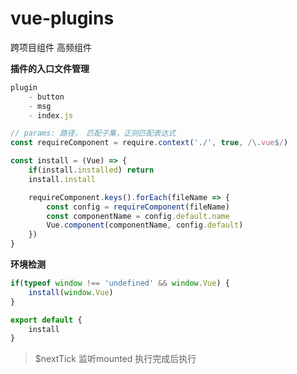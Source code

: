 # vue-plugins

跨项目组件
高频组件


**插件的入口文件管理**

``` js
plugin
    - button
    - msg
    - index.js

// params: 路径， 匹配子集，正则匹配表达式
const requireComponent = require.context('./', true, /\.vue$/)

const install = (Vue) => {
    if(install.installed) return
    install.install

    requireComponent.keys().forEach(fileName => {
        const config = requireComponent(fileName)
        const componentName = config.default.name
        Vue.component(componentName, config.default)
    })
}
```

**环境检测**

``` js
if(typeof window !== 'undefined' && window.Vue) {
    install(window.Vue)
}

export default {
    install
}
```


> $nextTick 监听mounted 执行完成后执行